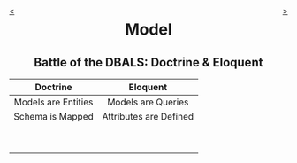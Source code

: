 <div style="float: right;">

[>](./model-4.md)

</div>
<div style="float: left;">

[<](./model-2.md)

</div>

<center>

Model
=====

Battle of the DBALS: Doctrine & Eloquent
----------------------------------------

</center>

Doctrine | Eloquent
:---:|:---:
Models are Entities | Models are Queries
Schema is Mapped | Attributes are Defined
&nbsp; |
&nbsp; |
